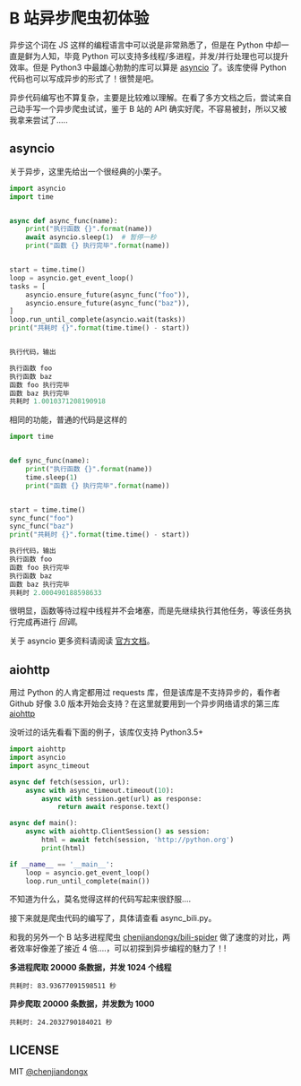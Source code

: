 # B 站异步爬虫初体验

异步这个词在 JS 这样的编程语言中可以说是非常熟悉了，但是在 Python 中却一直是鲜为人知，毕竟 Python 可以支持多线程/多进程，并发/并行处理也可以提升效率。但是 Python3 中最雄心勃勃的库可以算是 [asyncio](https://docs.python.org/3/library/asyncio.html) 了。该库使得 Python 代码也可以写成异步的形式了！很赞是吧。

异步代码编写也不算复杂，主要是比较难以理解。在看了多方文档之后，尝试来自己动手写一个异步爬虫试试，鉴于 B 站的 API 确实好爬，不容易被封，所以又被我拿来尝试了.....

## asyncio

关于异步，这里先给出一个很经典的小栗子。
```python
import asyncio
import time


async def async_func(name):
    print("执行函数 {}".format(name))
    await asyncio.sleep(1)  # 暂停一秒
    print("函数 {} 执行完毕".format(name))


start = time.time()
loop = asyncio.get_event_loop()
tasks = [
    asyncio.ensure_future(async_func("foo")),
    asyncio.ensure_future(async_func("baz")),
]
loop.run_until_complete(asyncio.wait(tasks))
print("共耗时 {}".format(time.time() - start))


执行代码，输出

执行函数 foo
执行函数 baz
函数 foo 执行完毕
函数 baz 执行完毕
共耗时 1.0010371208190918
```

相同的功能，普通的代码是这样的
```python
import time


def sync_func(name):
    print("执行函数 {}".format(name))
    time.sleep(1)
    print("函数 {} 执行完毕".format(name))


start = time.time()
sync_func("foo")
sync_func("baz")
print("共耗时 {}".format(time.time() - start))

执行代码，输出
执行函数 foo
函数 foo 执行完毕
执行函数 baz
函数 baz 执行完毕
共耗时 2.000490188598633
```
很明显，函数等待过程中线程并不会堵塞，而是先继续执行其他任务，等该任务执行完成再进行 *回调*。

关于 asyncio 更多资料请阅读 [官方文档]((https://docs.python.org/3/library/asyncio.html))。


## aiohttp

用过 Python 的人肯定都用过 requests 库，但是该库是不支持异步的，看作者 Github 好像 3.0 版本开始会支持？在这里就要用到一个异步网络请求的第三库 [aiohttp](https://github.com/aio-libs/aiohttp)

没听过的话先看看下面的例子，该库仅支持 Python3.5+
```python
import aiohttp
import asyncio
import async_timeout

async def fetch(session, url):
    async with async_timeout.timeout(10):
        async with session.get(url) as response:
            return await response.text()

async def main():
    async with aiohttp.ClientSession() as session:
        html = await fetch(session, 'http://python.org')
        print(html)

if __name__ == '__main__':
    loop = asyncio.get_event_loop()
    loop.run_until_complete(main())
```

不知道为什么，莫名觉得这样的代码写起来很舒服....

接下来就是爬虫代码的编写了，具体请查看 async_bili.py。

和我的另外一个 B 站多进程爬虫 [chenjiandongx/bili-spider](https://github.com/chenjiandongx/bili-spider) 做了速度的对比，两者效率好像差了接近 4 倍....，可以初探到异步编程的魅力了！!

**多进程爬取 20000 条数据，并发 1024 个线程**
``` shell
共耗时: 83.93677091598511 秒
```

**异步爬取 20000 条数据，并发数为 1000**
```shell
共耗时: 24.2032790184021 秒
```


## LICENSE

MIT [@chenjiandongx](https://github.com/chenjiandongx)
